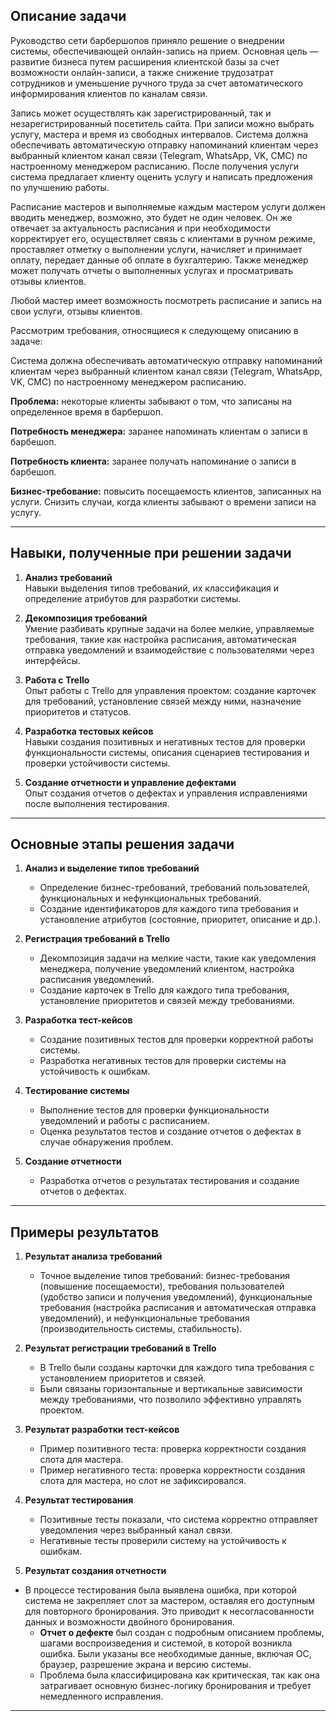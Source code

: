 ## Описание задачи

Руководство сети барбершопов приняло решение о внедрении системы, обеспечивающей онлайн-запись на прием. Основная цель — развитие бизнеса путем расширения клиентской базы за счет возможности онлайн-записи, а также снижение трудозатрат сотрудников и уменьшение ручного труда за счет автоматического информирования клиентов по каналам связи.

Запись может осуществлять как зарегистрированный, так и незарегистрированный посетитель сайта. При записи можно выбрать услугу, мастера и время из свободных интервалов. Система должна обеспечивать автоматическую отправку напоминаний клиентам через выбранный клиентом канал связи (Telegram, WhatsApp, VK, СМС) по настроенному менеджером расписанию. После получения услуги система предлагает клиенту оценить услугу и написать предложения по улучшению работы.

Расписание мастеров и выполняемые каждым мастером услуги должен вводить менеджер, возможно, это будет не один человек. Он же отвечает за актуальность расписания и при необходимости корректирует его, осуществляет связь с клиентами в ручном режиме, проставляет отметку о выполнении услуги, начисляет и принимает оплату, передает данные об оплате в бухгалтерию. Также менеджер может получать отчеты о выполненных услугах и просматривать отзывы клиентов.

Любой мастер имеет возможность посмотреть расписание и запись на свои услуги, отзывы клиентов.

Рассмотрим требования, относящиеся к следующему описанию в задаче:

Система должна обеспечивать автоматическую отправку напоминаний клиентам через выбранный клиентом канал связи (Telegram, WhatsApp, VK, СМС) по настроенному менеджером расписанию.

**Проблема:** некоторые клиенты забывают о том, что записаны на определенное время в барбершоп.

**Потребность менеджера:** заранее напоминать клиентам о записи в барбешоп.

**Потребность клиента:** заранее получать напоминание о записи в барбешоп.

**Бизнес-требование:** повысить посещаемость клиентов, записанных на услуги. Снизить случаи, когда клиенты забывают о времени записи на услугу.

---

## Навыки, полученные при решении задачи

1. **Анализ требований**  
   Навыки выделения типов требований, их классификация и определение атрибутов для разработки системы.

2. **Декомпозиция требований**  
   Умение разбивать крупные задачи на более мелкие, управляемые требования, такие как настройка расписания, автоматическая отправка уведомлений и взаимодействие с пользователями через интерфейсы.

3. **Работа с Trello**  
   Опыт работы с Trello для управления проектом: создание карточек для требований, установление связей между ними, назначение приоритетов и статусов.

4. **Разработка тестовых кейсов**  
   Навыки создания позитивных и негативных тестов для проверки функциональности системы, описания сценариев тестирования и проверки устойчивости системы.

5. **Создание отчетности и управление дефектами**  
   Опыт создания отчетов о дефектах и управления исправлениями после выполнения тестирования.

---

## Основные этапы решения задачи

1. **Анализ и выделение типов требований**  
   - Определение бизнес-требований, требований пользователей, функциональных и нефункциональных требований.
   - Создание идентификаторов для каждого типа требования и установление атрибутов (состояние, приоритет, описание и др.).

2. **Регистрация требований в Trello**  
   - Декомпозиция задачи на мелкие части, такие как уведомления менеджера, получение уведомлений клиентом, настройка расписания уведомлений.
   - Создание карточек в Trello для каждого типа требования, установление приоритетов и связей между требованиями.

3. **Разработка тест-кейсов**  
   - Создание позитивных тестов для проверки корректной работы системы.
   - Разработка негативных тестов для проверки системы на устойчивость к ошибкам.

4. **Тестирование системы**  
   - Выполнение тестов для проверки функциональности уведомлений и работы с расписанием.
   - Оценка результатов тестов и создание отчетов о дефектах в случае обнаружения проблем.

5. **Создание отчетности**  
   - Разработка отчетов о результатах тестирования и создание отчетов о дефектах.

---

## Примеры результатов

1. **Результат анализа требований**  
   - Точное выделение типов требований: бизнес-требования (повышение посещаемости), требования пользователей (удобство записи и получения уведомлений), функциональные требования (настройка расписания и автоматическая отправка уведомлений), и нефункциональные требования (производительность системы, стабильность).

2. **Результат регистрации требований в Trello**  
   - В Trello были созданы карточки для каждого типа требования с установлением приоритетов и связей.
   - Были связаны горизонтальные и вертикальные зависимости между требованиями, что позволило эффективно управлять проектом.

3. **Результат разработки тест-кейсов**  
   - Пример позитивного теста: проверка корректности создания слота для мастера.
   - Пример негативного теста: проверка корректности создания слота для мастера, но слот не зафиксировался.

4. **Результат тестирования**  
   - Позитивные тесты показали, что система корректно отправляет уведомления через выбранный канал связи.
   - Негативные тесты проверили систему на устойчивость к ошибкам.

5. **Результат создания отчетности**
- В процессе тестирования была выявлена ошибка, при которой система не закрепляет слот за мастером, оставляя его доступным для повторного бронирования. Это приводит к несогласованности данных и возможности двойного бронирования.
   - **Отчет о дефекте** был создан с подробным описанием проблемы, шагами воспроизведения и системой, в которой возникла ошибка. Были указаны все необходимые данные, включая ОС, браузер, разрешение экрана и версию системы.
   - Проблема была классифицирована как критическая, так как она затрагивает основную бизнес-логику бронирования и требует немедленного исправления.

---

